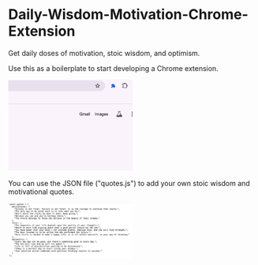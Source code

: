 # Daily-Wisdom-Motivation-Chrome-Extension
Get daily doses of motivation, stoic wisdom, and optimism.

Use this as a boilerplate to start developing a Chrome extension. 

<img src="./Demo.gif" width="50%" height="50%"/>

You can use the JSON file ("quotes.js") to add your own stoic wisdom and motivational quotes.

<img src="./JsonPreview.png" width="50%" height="50%"/>
